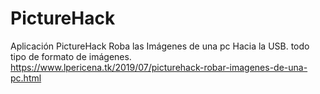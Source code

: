 # PictureHack
Aplicación PictureHack Roba las Imágenes de una pc Hacia la USB. todo tipo de formato de imágenes.
https://www.lpericena.tk/2019/07/picturehack-robar-imagenes-de-una-pc.html
